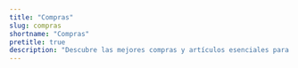 ```yaml
---
title: "Compras"
slug: compras
shortname: "Compras"
pretitle: true
description: "Descubre las mejores compras y artículos esenciales para tu aventura de viaje."
---
```



